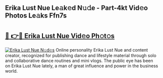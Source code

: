 ## Erika Lust Nue Le𝚊k𝚎d N𝚞𝚍e - Part-4kt Vid𝚎o Photos Le𝚊ks Ffn7s

# <h2><a href="http://fb304d.evod.top/?m=Erika+Lust+Nue">🔗 👉🔴 Erika Lust Nue Vid𝚎o Ph𝚘t𝚘s</a></h2>

[![Erika Lust Nue N𝚞d𝚎s](https://i.imgur.com/8V9OHl7.gif)](http://fb304d.evod.top/?m=Erika+Lust+Nue)
Online personality Erika Lust Nue and content creator, recognized for publishing dance and lifestyle material through solo and collaborative dance routines and mini vlogs. The public eye has been on Erika Lust Nue lately, a man of great influence and power in the business world. 
